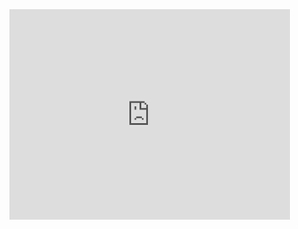 <embed src="https://drive.google.com/viewerng/viewer?embedded=true&url=https://drive.google.com/file/d/1GQgD5Z4Wn-Lt6gcayuEV7TOLhES-KxD3/view?usp=sharing" width="500" height="375">
